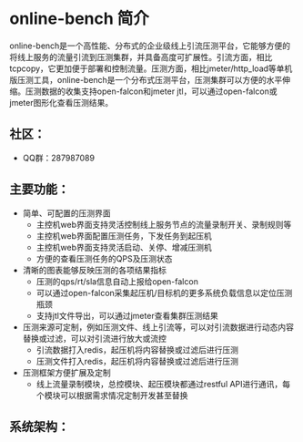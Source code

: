 # online-bench 简介

online-bench是一个高性能、分布式的企业级线上引流压测平台，它能够方便的将线上服务的流量引流到压测集群，并具备高度可扩展性。引流方面，相比tcpcopy，它更加便于部署和控制流量。压测方面，相比jmeter/http_load等单机版压测工具，online-bench是一个分布式压测平台，压测集群可以方便的水平伸缩。压测数据的收集支持open-falcon和jmeter jtl，可以通过open-falcon或jmeter图形化查看压测结果。

## 社区：
- QQ群：287987089

## 主要功能：
- 简单、可配置的压测界面
	- 主控机web界面支持灵活控制线上服务节点的流量录制开关、录制规则等	
	- 主控机web界面配置压测任务，下发任务到起压机
	- 主控机web界面支持灵活启动、关停、增减压测机
	- 方便的查看压测任务的QPS及压测状态
- 清晰的图表能够反映压测的各项结果指标
	- 压测的qps/rt/sla信息自动上报给open-falcon
	- 可以通过open-falcon采集起压机/目标机的更多系统负载信息以定位压测瓶颈
	- 支持jtl文件导出，可以通过jmeter查看集群压测结果
- 压测来源可定制，例如压测文件、线上引流等，可以对引流数据进行动态内容替换或过滤，可以对引流进行放大或流控
	- 引流数据打入redis，起压机将内容替换或过滤后进行压测
	- 压测文件打入redis，起压机将内容替换或过滤后进行压测
- 压测框架方便扩展及定制
	- 线上流量录制模块，总控模块、起压模块都通过restful API进行通讯，每个模块可以根据需求情况定制开发甚至替换

## 系统架构：

